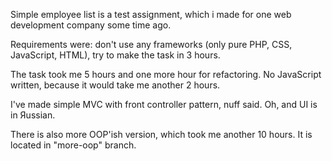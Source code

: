 Simple employee list is a test assignment, which i made for one web development company some time ago.

Requirements were: don't use any frameworks (only pure PHP, CSS, JavaScript, HTML), try to make the task in 3 hours.

The task took me 5 hours and one more hour for refactoring. No JavaScript written, because it would take me another 2 hours.

I've made simple MVC with front controller pattern, nuff said. Oh, and UI is in Яussian.

There is also more OOP'ish version, which took me another 10 hours. It is located in "more-oop" branch.
